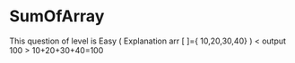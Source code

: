 # SumOfArray
This question of level is Easy ( Explanation  arr [ ]={ 10,20,30,40}   )  &lt; output 100 >  10+20+30+40=100
